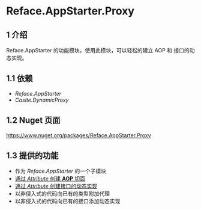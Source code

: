 # Reface.AppStarter.Proxy

## 1 介绍

Reface.AppStarter 的功能模块，使用此模块，可以轻松的建立 AOP 和 接口的动态实现。

## 1.1 依赖

* *Reface.AppStarter*
* *Caslte.DynamicProxy*

## 1.2 Nuget 页面

https://www.nuget.org/packages/Reface.AppStarter.Proxy

## 1.3 提供的功能

* 作为 *Reface.AppStarter* 的一个子模块
* [通过 *Attribute* 创建 **AOP** 切面]((docs/ProxyAttribute.md))
* [通过 *Attribute* 创建接口的动态实现](docs/ImplementorAttribute.md)
* 以非侵入式的代码向已有的类型附加代理
* 以非侵入式的代码向已有的接口添加动态实现
